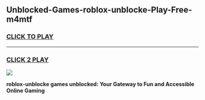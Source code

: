 
## Unblocked-Games-roblox-unblocke-Play-Free-m4mtf
<h3>
<a href="https://premium76.site?title=roblox-unblocke&ref=10A">CLICK TO PLAY</a></h3>
<hr>

<h3>
<a href="https://premium76.site?title=roblox-unblocke&ref=10A">CLICK 2 PLAY</a>
  
</h3>

<a href="https://premium76.site?title=roblox-unblocke&ref=10A"><img src="https://clearcache.store/games.png"></a>


**roblox-unblocke games unblocked: Your Gateway to Fun and Accessible Online Gaming**
